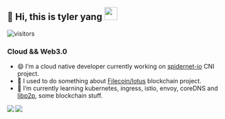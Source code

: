## :wave: Hi, this is tyler yang  <img src="https://emojis.slackmojis.com/emojis/images/1531849430/4246/blob-sunglasses.gif?1531849430" width="30"/>

![visitors](https://visitor-badge.glitch.me/badge?page_id=TyleryangT.TyleryangT&left_color=green&right_color=red)

### Cloud && Web3.0

- 😄 I’m a cloud native developer currently working on [spidernet-io](https://github.com/spidernet-io) CNI project. 
- 😬 I used to do something about [Filecoin/lotus](https://github.com/filecoin-project/lotus) blockchain project. 
- 🧐 I’m currently learning kubernetes, ingress, istio, envoy, coreDNS and [libp2p](https://github.com/libp2p), some blockchain stuff.

<a href="https://TyleryangT.xyz/about">
  <img align="left" src="https://github-readme-stats.vercel.app/api?username=TyleryangT&show_icons=true" />
</a>
<a href="https://TyleryangT.xyz/about">
  <img align="left" src="https://github-readme-stats.vercel.app/api/top-langs/?username=TyleryangT&hide=html,ruby" />
</a>

<!--
**TyleryangT/TyleryangT** is a ✨ _special_ ✨ repository because its `README.md` (this file) appears on your GitHub profile.

Here are some ideas to get you started:

- 🔭 I’m currently working on ...
- 🌱 I’m currently learning ...
- 👯 I’m looking to collaborate on ...
- 🤔 I’m looking for help with ...
- 💬 Ask me about ...
- 📫 How to reach me: ...
- 😄 Pronouns: ...
- ⚡ Fun fact: ...
-->
